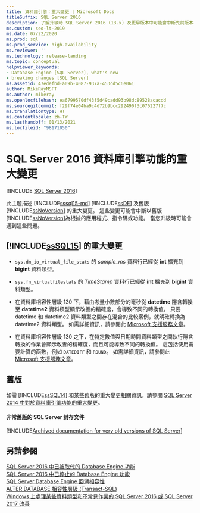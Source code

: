 ```yaml
---
title: 資料庫引擎：重大變更 | Microsoft Docs
titleSuffix: SQL Server 2016
description: 了解升級時 SQL Server 2016 (13.x) 及更早版本中可能會中斷先前版本功能的資料庫引擎變更。
ms.custom: seo-lt-2019
ms.date: 07/22/2020
ms.prod: sql
ms.prod_service: high-availability
ms.reviewer: ''
ms.technology: release-landing
ms.topic: conceptual
helpviewer_keywords:
- Database Engine [SQL Server], what's new
- breaking changes [SQL Server]
ms.assetid: 47edefbd-a09b-4087-937a-453cd5c6e061
author: MikeRayMSFT
ms.author: mikeray
ms.openlocfilehash: ea6799570df43f5d49cadd93b98dc89528acacdd
ms.sourcegitcommit: f29f74e04ba9c4d72b9bcc292490f3c076227f7c
ms.translationtype: HT
ms.contentlocale: zh-TW
ms.lasthandoff: 01/13/2021
ms.locfileid: "98171050"
---
```

# <a name="breaking-changes-to-database-engine-features-in-sql-server-2016"></a>SQL Server 2016 資料庫引擎功能的重大變更

[!INCLUDE [SQL Server 2016](../includes/applies-to-version/sqlserver2016.md)]  

  此主題描述 [!INCLUDE[sssql15-md](../includes/sssql16-md.md)] [!INCLUDE[ssDE](../includes/ssde-md.md)] 及舊版 [!INCLUDE[ssNoVersion](../includes/ssnoversion-md.md)] 的重大變更。 這些變更可能會中斷以舊版 [!INCLUDE[ssNoVersion](../includes/ssnoversion-md.md)]為根據的應用程式、指令碼或功能。 當您升級時可能會遇到這些問題。  
  
##  <a name="breaking-changes-in-sssql15"></a><a name="SQL15"></a>[!INCLUDE[ssSQL15](../includes/sssql16-md.md)] 的重大變更  
  
-   `sys.dm_io_virtual_file_stats` 的 *sample_ms* 資料行已經從 **int** 擴充到 **bigint** 資料類型。  
  
-   `sys.fn_virtualfilestats` 的 *TimeStamp* 資料行已經從 **int** 擴充到 **bigint** 資料類型。  

-   在資料庫相容性層級 130 下，藉由考量小數部分的毫秒從 **datetime** 隱含轉換至 **datetime2** 資料類型顯示改善的精確度，會導致不同的轉換值。 只要 datetime 和 datetime2 資料類型之間存在混合的比較案例，就明確轉換為 datetime2 資料類型。 如需詳細資訊，請參閱此 [Microsoft 支援服務文章](https://support.microsoft.com/help/4010261)。

-   在資料庫相容性層級 130 之下，在特定數值與日期時間資料類型之間執行隱含轉換的作業會顯示改善的精確度，而且可能導致不同的轉換值。 這包括使用需要計算的函數，例如 `DATEDIFF` 和 `ROUND`。 如需詳細資訊，請參閱此 [Microsoft 支援服務文章](https://support.microsoft.com/help/4010261)。

## <a name="previous-versions"></a><a name="previous-versions"></a> 舊版  

如需 [!INCLUDE[ssSQL14](../includes/sssql14-md.md)] 和某些舊版的重大變更相關資訊，請參閱 [SQL Server 2014 中對於資料庫引擎功能的重大變更](/previous-versions/sql/2014/database-engine/breaking-changes-to-database-engine-features-in-sql-server-2016)。

#### <a name="archived-documentation-for-very-old-versions-of-sql-server"></a>非常舊版的 SQL Server 封存文件

[!INCLUDE[Archived documentation for very old versions of SQL Server](../includes/paragraph-content/previous-versions-archive-documentation-sql-server.md)]

## <a name="see-also"></a>另請參閱  
 [SQL Server 2016 中已被取代的 Database Engine 功能](../database-engine/deprecated-database-engine-features-in-sql-server-2016.md)   
 [SQL Server 2016 中已停止的 Database Engine 功能](./discontinued-database-engine-functionality-in-sql-server.md)   
 [SQL Server Database Engine 回溯相容性](./discontinued-database-engine-functionality-in-sql-server.md)   
 [ALTER DATABASE 相容性層級 &#40;Transact-SQL&#41;](../t-sql/statements/alter-database-transact-sql-compatibility-level.md)   
 [Windows 上處理某些資料類型和不常見作業的 SQL Server 2016 或 SQL Server 2017 改善](https://support.microsoft.com/help/4010261)